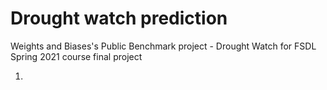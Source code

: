 # Drought watch prediction
Weights and Biases's Public Benchmark project - Drought Watch for FSDL Spring 2021 course final project

1. 
